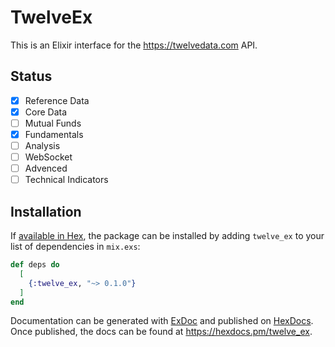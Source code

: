 # TwelveEx

This is an Elixir interface for the https://twelvedata.com API.

## Status

- [x] Reference Data
- [x] Core Data
- [ ] Mutual Funds
- [x] Fundamentals
- [ ] Analysis
- [ ] WebSocket
- [ ] Advenced
- [ ] Technical Indicators

## Installation

If [available in Hex](https://hex.pm/docs/publish), the package can be installed
by adding `twelve_ex` to your list of dependencies in `mix.exs`:

```elixir
def deps do
  [
    {:twelve_ex, "~> 0.1.0"}
  ]
end
```

Documentation can be generated with [ExDoc](https://github.com/elixir-lang/ex_doc)
and published on [HexDocs](https://hexdocs.pm). Once published, the docs can
be found at <https://hexdocs.pm/twelve_ex>.

